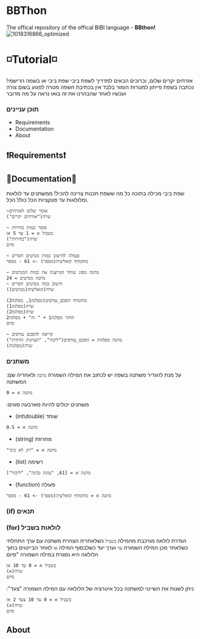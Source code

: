 
# BBThon
The offical repository of the offical BIBI language - **BBthon!**
![1018316866_optimized](https://user-images.githubusercontent.com/50523112/120692553-96e7e480-c4b0-11eb-81dd-1f47652c6033.png)

# ◽️Tutorial◽️
!אזרחים יקרים שלום, וברוכים הבאים למדריך לשפת ביבי
שפת ביבי או בשמה הרישמי נכתבה בשפת פייתון למטרות הומור בלבד אין בכתיבת השפה מטרה לפגוע בשום צורה
ועכשיו לאחר שהבהרנו את זה בואו נראה על מה מדובר

### **תוכן עניינים**
* Requirements
* Documentation
* About

## ❗️Requirements❗️
## 📄Documentation📄
שפת ביבי מכילה בתוכה כל מה ששפת תכנות צריכה להכיל!
ממשתנים עד לולאות ומלולאות עד פונקציות הכל כולל הכל.
```
~אומר שלום לאזרחים
שרה("אזרחים יקרים")

~ סופר כמות בחירות
בשביל א = 1 עד 5 אז
שרה("בחירות")
סיום

~ פעולה לחישוב כמות מנדטים חסרים
מוחמדף קואליציה(מספר) -> 61 - מספר

~ מתנה מסוג שוחד המייצגת את כמות המנדטים
מתנה מנדטים = 24
~ חישוב כמה מנדטים חסרים
שרה(קואליציה(מנדטים))

מוחמדף הסכם_עודפים(מפלגה1, מפלגה2)
שרה(מפלגה1)
שרה(מפלגה2)
החזר מפלגה1 + " וה" + מפלגה2
סיום

~ קריאה להסכם עודפים
מתנה מפלגות = הסכם_עודפים("ליכוד", "הציונות הדתית")
שרה(מפלגות)
```
### משתנים
:על מנת להגדיר משתנה בשפה יש לכתוב את המילה השמורה `מתנה` ולאחריה שם המשתנה
```
מתנה א = 0
```
:משתנים יכולים להיות מארבעה סוגים
* (int\double) שוחד
```
מתנה א = 0.5
```
* (string) מחרוזת
```
"מתנה א = "רק לא ביבי
```
* (list) רשימה
```
מתנה א = [61, "עוגת גבינה", "ליכוד"]
```
* (function) פעולה
```
מתנה א = מוחמדף קואליציה(מספר) -> 61 - מספר  
```
### (if) תנאים 
### (for) לולאות בשביל 
הגדרת לולאה מורכבת מהמילה `בשביל` כשלאחריה הצהרת משתנה עם ערך התחלתי כשלאחר מכן המילה השמורה `עד` וערך יעד כשלבסוף המילה `אז`
לאחר הבייטוים בתוך הלולאה היא נסגרת במילה השמורה "סיום
```
בשביל א = 0 עד 10 אז
שרה(א)
סיום 
```
:"ניתן לשנות את השיינוי למשתנה בכל איטרציה של הלולאה עם המילה השמורה "צעד
```
בשביל א = 0 עד 10 צעד 2 אז
שרה(א)
סיום
```
## About
